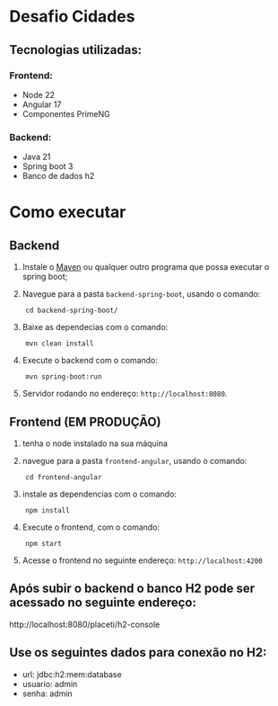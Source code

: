 # Desafio Cidades

## Tecnologias utilizadas:

### Frontend:

- Node 22
- Angular 17
- Componentes PrimeNG

### Backend:

- Java 21
- Spring boot 3
- Banco de dados h2

# Como executar

## Backend

1. Instale o [Maven](https://maven.apache.org/download.cgi) ou qualquer outro programa que possa executar o spring boot;

2. Navegue para a pasta `backend-spring-boot`, usando o comando:

```
    cd backend-spring-boot/
```

3. Baixe as dependecias com o comando:

```
    mvn clean install
```

4. Execute o backend com o comando:

```
    mvn spring-boot:run
```

5. Servidor rodando no endereço: `http://localhost:8080`.

## Frontend (EM PRODUÇÃO)

1. tenha o node instalado na sua máquina

2. navegue para a pasta `frontend-angular`, usando o comando:

```
    cd frontend-angular
```

3. instale as dependencias com o comando:

```
    npm install
```

4. Execute o frontend, com o comando:

```
    npm start
```

5. Acesse o frontend no seguinte endereço: `http://localhost:4200`

## Após subir o backend o banco H2 pode ser acessado no seguinte endereço:

http://localhost:8080/placeti/h2-console

## Use os seguintes dados para conexão no H2:

- url: jdbc:h2:mem:database
- usuario: admin
- senha: admin
